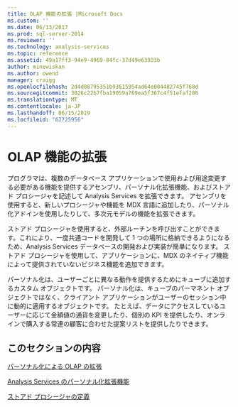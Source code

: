 ```yaml
---
title: OLAP 機能の拡張 |Microsoft Docs
ms.custom: ''
ms.date: 06/13/2017
ms.prod: sql-server-2014
ms.reviewer: ''
ms.technology: analysis-services
ms.topic: reference
ms.assetid: 49a17ff3-94e9-4969-84fc-37d49e63933b
author: minewiskan
ms.author: owend
manager: craigg
ms.openlocfilehash: 2d4d08795351b93615954ad64e004482745f768d
ms.sourcegitcommit: 3026c22b7fba19059a769ea5f367c4f51efaf286
ms.translationtype: MT
ms.contentlocale: ja-JP
ms.lasthandoff: 06/15/2019
ms.locfileid: "62725956"
---
```

# <a name="extending-olap-functionality"></a>OLAP 機能の拡張
  プログラマは、複数のデータベース アプリケーションで使用および用途変更する必要がある機能を提供するアセンブリ、パーソナル化拡張機能、およびストアド プロシージャを記述して Analysis Services を拡張できます。 アセンブリを使用すると、新しいプロシージャや機能を MDX 言語に追加したり、パーソナル化アドインを使用したりして、多次元モデルの機能を拡張できます。  
  
 ストアド プロシージャを使用すると、外部ルーチンを呼び出すことができます。これにより、一度共通コードを開発して 1 つの場所に格納できるようになるため、Analysis Services データベースの開発および実装が簡単になります。 ストアド プロシージャを使用して、アプリケーションに、MDX のネイティブ機能によって提供されていないビジネス機能を追加できます。  
  
 パーソナル化は、ユーザーごとに異なる動作を提供するためにキューブに追加するカスタム オブジェクトです。 パーソナル化は、キューブのパーマネント オブジェクトではなく、クライアント アプリケーションがユーザーのセッション中に動的に適用するオブジェクトです。 たとえば、データにアクセスしているユーザーに応じて金額値の通貨を変更したり、個別の KPI を提供したり、オンラインで購入する常連の顧客に合わせた提案リストを提供したりできます。  
  
## <a name="in-this-section"></a>このセクションの内容  
 [パーソナル化による OLAP の拡張](extending-olap-through-personalizations.md)  
  
 [Analysis Services のパーソナル化拡張機能](analysis-services-personalization-extensions.md)  
  
 [ストアド プロシージャの定義](../../multidimensional-models-extending-olap-stored-procedures/defining-stored-procedures.md)  
  
  
